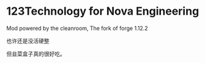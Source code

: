# 123Technology for Nova Engineering
Mod powered by the cleanroom, The fork of forge 1.12.2

也许还是没活硬整

但韭菜盒子真的很好吃。
